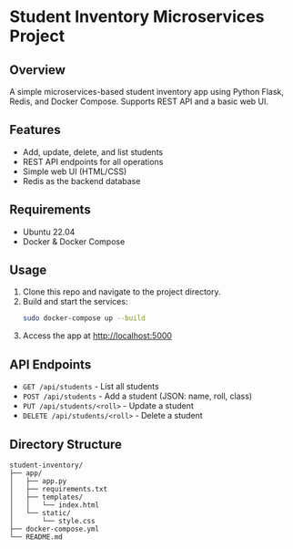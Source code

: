 # Student Inventory Microservices Project

## Overview
A simple microservices-based student inventory app using Python Flask, Redis, and Docker Compose. Supports REST API and a basic web UI.

## Features
- Add, update, delete, and list students
- REST API endpoints for all operations
- Simple web UI (HTML/CSS)
- Redis as the backend database

## Requirements
- Ubuntu 22.04
- Docker & Docker Compose

## Usage
1. Clone this repo and navigate to the project directory.
2. Build and start the services:
   ```bash
   sudo docker-compose up --build
   ```
3. Access the app at [http://localhost:5000](http://localhost:5000)

## API Endpoints
- `GET /api/students` - List all students
- `POST /api/students` - Add a student (JSON: name, roll, class)
- `PUT /api/students/<roll>` - Update a student
- `DELETE /api/students/<roll>` - Delete a student

## Directory Structure
```
student-inventory/
├── app/
│   ├── app.py
│   ├── requirements.txt
│   ├── templates/
│   │   └── index.html
│   └── static/
│       └── style.css
├── docker-compose.yml
└── README.md
```
